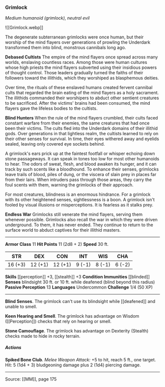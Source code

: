 ### Grimlock
_Medium humanoid (grimlock), neutral evil_

![[Grimlock.webp]]

The degenerate subterranean grimlocks were once human, but their worship of the mind flayers over generations of prowling the Underdark transformed them into blind, monstrous cannibals long ago.

**Debased Cultists** The empire of the mind flayers once spread across many worlds, enslaving countless races. Among those were human cultures whose high priests the mind flayers subverted using their insidious powers of thought control. Those leaders gradually turned the faiths of their followers toward the illithids, which they worshiped as blasphemous deities.

Over time, the rituals of these enslaved humans created fervent cannibal cults that regarded the brain eating of the mind flayers as a holy sacrament. The illithids commanded their worshipers to abduct other sentient creatures to be sacrificed. After the victims' brains had been consumed, the mind flayers gave the lifeless bodies to the cultists.


**Blind Hunters** When the rule of the mind flayers crumbled, their cults faced constant warfare from their enemies, the same creatures that had once been their victims. The cults fled into the Underdark domains of their illithid gods. Over generations in that lightless realm, the cultists learned to rely on their other senses for survival. In time, their eyes withered away and eyelids sealed, leaving only covered eye sockets behind.

A grimlock's ears prick up at the faintest footfall or whisper echoing down stone passageways. It can speak in tones too low for most other humanoids to hear. The odors of sweat, flesh, and blood awaken its hunger, and it can track by such scents like a bloodhound. To enhance their senses, grimlocks leave trails of blood, piles of dung, or the viscera of slain prey in places far from their lairs. When intruders pass through those areas, they carry the foul scents with them, warning the grimlocks of their approach.

For most creatures, blindness is an enormous hindrance. For a grimlock with its other heightened senses, sightlessness is a boon. A grimlock isn't fooled by visual illusions or misperceptions. It is fearless as it stalks prey.


**Endless War** Grimlocks still venerate the mind flayers, serving them whenever possible. Grimlocks also recall the war in which they were driven underground. To them, it has never ended. They continue to return to the surface world to abduct captives for their illithid masters.






---

**Armor Class** 11
**Hit Points** 11 (2d8 + 2)
**Speed** 30 ft.

| STR     | DEX     | CON     | INT     | WIS     | CHA     |
|---------|---------|---------|---------|---------|---------|
| 16 (+3) | 12 (+1) | 12 (+1) | 9 (-1) | 8 (-1) | 6 (-2) |

**Skills** [[perception]] +3, [[stealth]] +3
**Condition Immunities** [[blinded]]
**Senses** blindsight 30 ft. or 10 ft. while deafened (blind beyond this radius)
**Passive Perception** 13
**Languages** Undercommon
**Challenge** 1/4 (50 XP)

---

**Blind Senses**. The grimlock can't use its blindsight while [[deafened]] and unable to smell.

**Keen Hearing and Smell**. The grimlock has advantage on Wisdom ([[Perception]]) checks that rely on hearing or smell.

**Stone Camouflage**. The grimlock has advantage on Dexterity (Stealth) checks made to hide in rocky terrain.

##### Actions
**Spiked Bone Club**. _Melee Weapon Attack:_ +5 to hit, reach 5 ft., one target. Hit: 5 (1d4 + 3) bludgeoning damage plus 2 (1d4) piercing damage.


---

Source: [[MM]], page 175